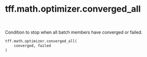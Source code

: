 <div itemscope itemtype="http://developers.google.com/ReferenceObject">
<meta itemprop="name" content="tff.math.optimizer.converged_all" />
<meta itemprop="path" content="Stable" />
</div>

# tff.math.optimizer.converged_all

<!-- Insert buttons and diff -->

<table class="tfo-notebook-buttons tfo-api" align="left">
</table>



Condition to stop when all batch members have converged or failed.

```python
tff.math.optimizer.converged_all(
    converged, failed
)
```



<!-- Placeholder for "Used in" -->
